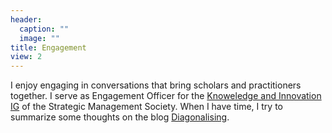 ```yaml
---
header:
  caption: ""
  image: ""
title: Engagement
view: 2
---
```

I enjoy engaging in conversations that bring scholars and practitioners together. I serve as Engagement Officer for the [Knoweledge and Innovation IG](https://www.strategicmanagement.net/ig-knowledge-innovation/overview) of the Strategic Management Society. When I have time, I try to summarize some thoughts on the blog [Diagonalising](https://diagonalising.com/).